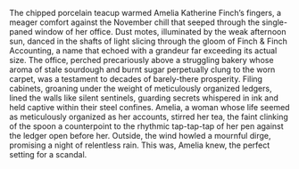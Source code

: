The chipped porcelain teacup warmed Amelia Katherine Finch’s fingers, a meager comfort against the November chill that seeped through the single-paned window of her office.  Dust motes, illuminated by the weak afternoon sun, danced in the shafts of light slicing through the gloom of Finch & Finch Accounting, a name that echoed with a grandeur far exceeding its actual size.  The office, perched precariously above a struggling bakery whose aroma of stale sourdough and burnt sugar perpetually clung to the worn carpet, was a testament to decades of barely-there prosperity.  Filing cabinets, groaning under the weight of meticulously organized ledgers, lined the walls like silent sentinels, guarding secrets whispered in ink and held captive within their steel confines.  Amelia, a woman whose life seemed as meticulously organized as her accounts, stirred her tea, the faint clinking of the spoon a counterpoint to the rhythmic tap-tap-tap of her pen against the ledger open before her.  Outside, the wind howled a mournful dirge, promising a night of relentless rain.  This was, Amelia knew, the perfect setting for a scandal.
